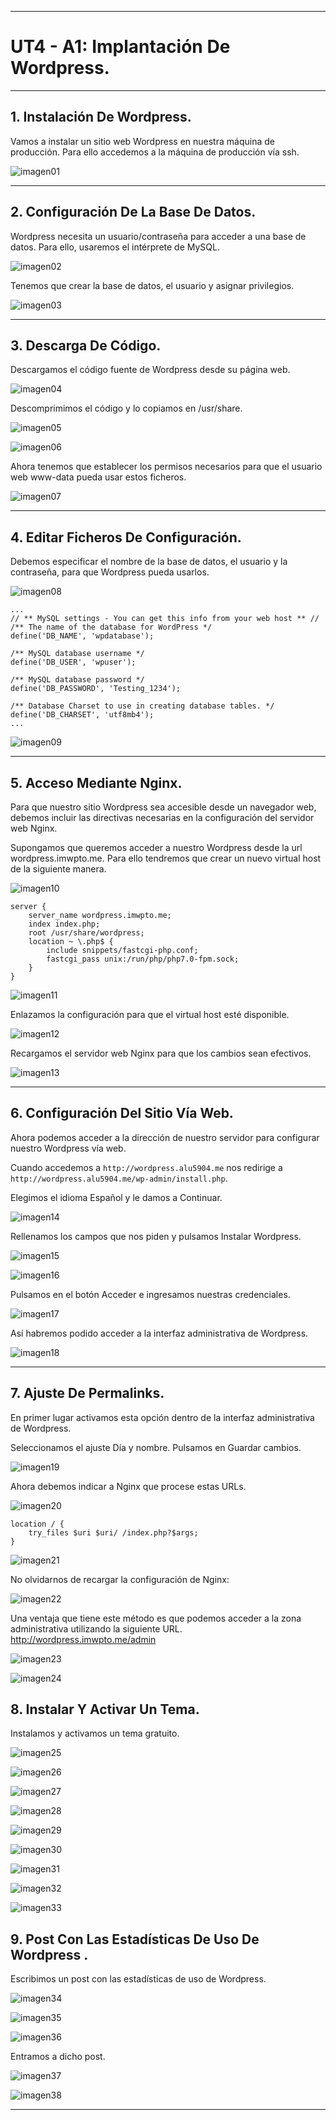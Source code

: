 ___

# **UT4 - A1: Implantación De Wordpress.**

---

## **1. Instalación De Wordpress.**

Vamos a instalar un sitio web Wordpress en nuestra máquina de producción. Para ello accedemos a la máquina de producción vía ssh.

![imagen01](./img/01.png)

---

## **2. Configuración De La Base De Datos.**

Wordpress necesita un usuario/contraseña para acceder a una base de datos. Para ello, usaremos el intérprete de MySQL.

![imagen02](./img/02.png)

Tenemos que crear la base de datos, el usuario y asignar privilegios.

![imagen03](./img/03.png)

---

## **3. Descarga De Código.**

Descargamos el código fuente de Wordpress desde su página web.

![imagen04](./img/04.png)

Descomprimimos el código y lo copiamos en /usr/share.

![imagen05](./img/05.png)

![imagen06](./img/06.png)

Ahora tenemos que establecer los permisos necesarios para que el usuario web www-data pueda usar estos ficheros.

![imagen07](./img/07.png)

---

## **4. Editar Ficheros De Configuración.**

Debemos especificar el nombre de la base de datos, el usuario y la contraseña, para que Wordpress pueda usarlos.

![imagen08](./img/08.png)

~~~
...
// ** MySQL settings - You can get this info from your web host ** //
/** The name of the database for WordPress */
define('DB_NAME', 'wpdatabase');

/** MySQL database username */
define('DB_USER', 'wpuser');

/** MySQL database password */
define('DB_PASSWORD', 'Testing_1234');

/** Database Charset to use in creating database tables. */
define('DB_CHARSET', 'utf8mb4');
...
~~~

![imagen09](./img/09.png)

---

## **5. Acceso Mediante Nginx.**

Para que nuestro sitio Wordpress sea accesible desde un navegador web, debemos incluir las directivas necesarias en la configuración del servidor web Nginx.

Supongamos que queremos acceder a nuestro Wordpress desde la url wordpress.imwpto.me. Para ello tendremos que crear un nuevo virtual host de la siguiente manera.

![imagen10](./img/10.png)

~~~
server {
    server_name wordpress.imwpto.me;
    index index.php;
    root /usr/share/wordpress;
    location ~ \.php$ {
        include snippets/fastcgi-php.conf;
        fastcgi_pass unix:/run/php/php7.0-fpm.sock;
    }
}
~~~

![imagen11](./img/11.png)

Enlazamos la configuración para que el virtual host esté disponible.

![imagen12](./img/12.png)

Recargamos el servidor web Nginx para que los cambios sean efectivos.

![imagen13](./img/13.png)

---

## **6. Configuración Del Sitio Vía Web.**

Ahora podemos acceder a la dirección de nuestro servidor para configurar nuestro Wordpress vía web.

Cuando accedemos a `http://wordpress.alu5904.me` nos redirige a `http://wordpress.alu5904.me/wp-admin/install.php`.

Elegimos el idioma Español y le damos a Continuar.

![imagen14](./img/14.png)

Rellenamos los campos que nos piden y pulsamos Instalar Wordpress.

![imagen15](./img/15.png)

![imagen16](./img/16.png)

Pulsamos en el botón Acceder e ingresamos nuestras credenciales.

![imagen17](./img/17.png)

Así habremos podido acceder a la interfaz administrativa de Wordpress.

![imagen18](./img/18.png)

---

## **7. Ajuste De Permalinks.**

En primer lugar activamos esta opción dentro de la interfaz administrativa de Wordpress.

Seleccionamos el ajuste Día y nombre. Pulsamos en Guardar cambios.

![imagen19](./img/19.png)

Ahora debemos indicar a Nginx que procese estas URLs.

![imagen20](./img/20.png)

~~~
location / {
    try_files $uri $uri/ /index.php?$args;
}
~~~

![imagen21](./img/21.png)

No olvidarnos de recargar la configuración de Nginx:

![imagen22](./img/22.png)

Una ventaja que tiene este método es que podemos acceder a la zona administrativa utilizando la siguiente URL. http://wordpress.imwpto.me/admin

![imagen23](./img/23.png)

![imagen24](./img/24.png)

## **8. Instalar Y Activar Un Tema.**

Instalamos y activamos un tema gratuito.

![imagen25](./img/25.png)

![imagen26](./img/26.png)

![imagen27](./img/27.png)

![imagen28](./img/28.png)

![imagen29](./img/29.png)

![imagen30](./img/30.png)

![imagen31](./img/31.png)

![imagen32](./img/32.png)

![imagen33](./img/33.png)

## **9. Post Con Las Estadísticas De Uso De Wordpress .**

Escribimos un post con las estadísticas de uso de Wordpress.

![imagen34](./img/34.png)

![imagen35](./img/35.png)

![imagen36](./img/36.png)

Entramos a dicho post.

![imagen37](./img/37.png)

![imagen38](./img/38.png)

---
